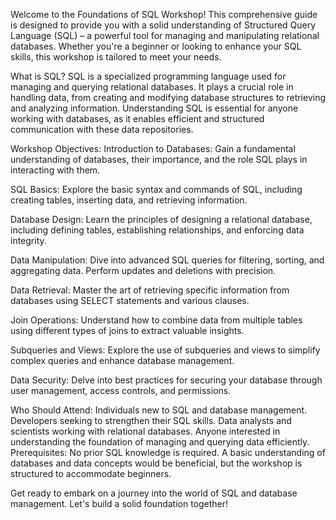 Welcome to the Foundations of SQL Workshop! This comprehensive guide is designed to provide you with a solid understanding of Structured Query Language (SQL) – a powerful tool for managing and manipulating relational databases. Whether you're a beginner or looking to enhance your SQL skills, this workshop is tailored to meet your needs.

What is SQL?
SQL is a specialized programming language used for managing and querying relational databases. It plays a crucial role in handling data, from creating and modifying database structures to retrieving and analyzing information. Understanding SQL is essential for anyone working with databases, as it enables efficient and structured communication with these data repositories.

Workshop Objectives:
Introduction to Databases: Gain a fundamental understanding of databases, their importance, and the role SQL plays in interacting with them.

SQL Basics: Explore the basic syntax and commands of SQL, including creating tables, inserting data, and retrieving information.

Database Design: Learn the principles of designing a relational database, including defining tables, establishing relationships, and enforcing data integrity.

Data Manipulation: Dive into advanced SQL queries for filtering, sorting, and aggregating data. Perform updates and deletions with precision.

Data Retrieval: Master the art of retrieving specific information from databases using SELECT statements and various clauses.

Join Operations: Understand how to combine data from multiple tables using different types of joins to extract valuable insights.

Subqueries and Views: Explore the use of subqueries and views to simplify complex queries and enhance database management.

Data Security: Delve into best practices for securing your database through user management, access controls, and permissions.

Who Should Attend:
Individuals new to SQL and database management.
Developers seeking to strengthen their SQL skills.
Data analysts and scientists working with relational databases.
Anyone interested in understanding the foundation of managing and querying data efficiently.
Prerequisites:
No prior SQL knowledge is required. A basic understanding of databases and data concepts would be beneficial, but the workshop is structured to accommodate beginners.

Get ready to embark on a journey into the world of SQL and database management. Let's build a solid foundation together!





